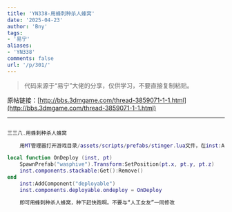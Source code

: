 ```yaml
---
title: 'YN338-用蜂刺种杀人蜂窝'
date: '2025-04-23'
author: 'Bny'
tags:
- '易宁'
aliases:
- 'YN338'
comments: false
url: '/p/301/'
---
```


> 代码来源于“易宁”大佬的分享，仅供学习，不要直接复制粘贴。

原帖链接：[http://bbs.3dmgame.com/thread-3859071-1-1.html](http://bbs.3dmgame.com/thread-3859071-1-1.html)

---

```lua  

三三八.用蜂刺种杀人蜂窝

	用MT管理器打开游戏目录/assets/scripts/prefabs/stinger.lua文件，在inst:AddComponent("inspectable")的下一行插入以下内容：

local function OnDeploy (inst, pt)
	SpawnPrefab("wasphive").Transform:SetPosition(pt.x, pt.y, pt.z)
	inst.components.stackable:Get():Remove()
end
	inst:AddComponent("deployable")
	inst.components.deployable.ondeploy = OnDeploy

	即可用蜂刺种杀人蜂窝，种下赶快跑啊。不要与“人工女友”一同修改

```  

